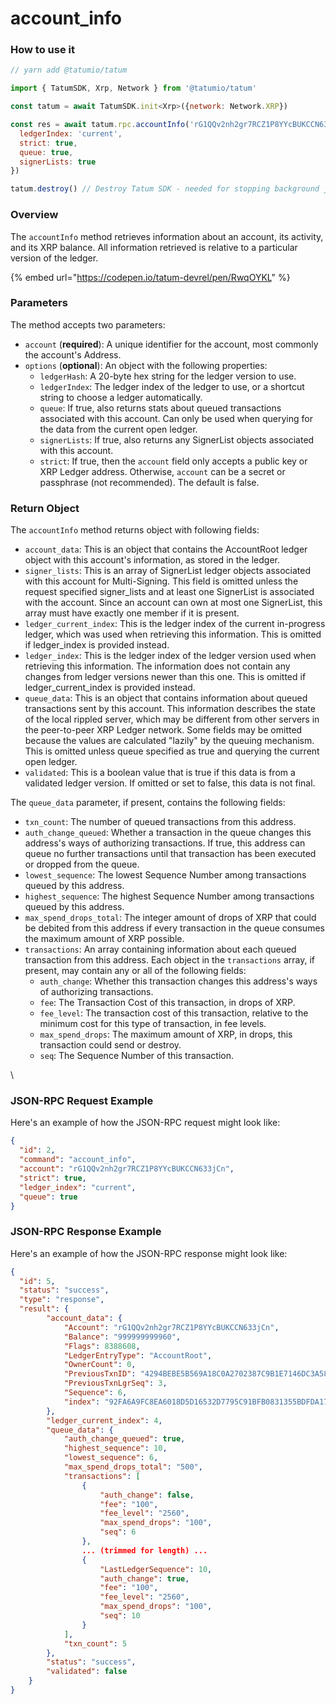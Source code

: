 # account\_info

### How to use it

```javascript
// yarn add @tatumio/tatum

import { TatumSDK, Xrp, Network } from '@tatumio/tatum'

const tatum = await TatumSDK.init<Xrp>({network: Network.XRP})

const res = await tatum.rpc.accountInfo('rG1QQv2nh2gr7RCZ1P8YYcBUKCCN633jCn', {
  ledgerIndex: 'current',
  strict: true,
  queue: true,
  signerLists: true
})

tatum.destroy() // Destroy Tatum SDK - needed for stopping background jobs
```

### Overview

The `accountInfo` method retrieves information about an account, its activity, and its XRP balance. All information retrieved is relative to a particular version of the ledger.

{% embed url="https://codepen.io/tatum-devrel/pen/RwqOYKL" %}

### Parameters

The method accepts two parameters:

* `account` (**required**): A unique identifier for the account, most commonly the account's Address.
* `options` (**optional**): An object with the following properties:
  * `ledgerHash`: A 20-byte hex string for the ledger version to use.
  * `ledgerIndex`: The ledger index of the ledger to use, or a shortcut string to choose a ledger automatically.
  * `queue`: If true, also returns stats about queued transactions associated with this account. Can only be used when querying for the data from the current open ledger.
  * `signerLists`: If true, also returns any SignerList objects associated with this account.
  * `strict`: If true, then the `account` field only accepts a public key or XRP Ledger address. Otherwise, `account` can be a secret or passphrase (not recommended). The default is false.

### Return Object

The `accountInfo` method returns object with following fields:

* `account_data`: This is an object that contains the AccountRoot ledger object with this account's information, as stored in the ledger.
* `signer_lists`: This is an array of SignerList ledger objects associated with this account for Multi-Signing. This field is omitted unless the request specified signer\_lists and at least one SignerList is associated with the account. Since an account can own at most one SignerList, this array must have exactly one member if it is present.
* `ledger_current_index`: This is the ledger index of the current in-progress ledger, which was used when retrieving this information. This is omitted if ledger\_index is provided instead.
* `ledger_index`: This is the ledger index of the ledger version used when retrieving this information. The information does not contain any changes from ledger versions newer than this one. This is omitted if ledger\_current\_index is provided instead.
* `queue_data`: This is an object that contains information about queued transactions sent by this account. This information describes the state of the local rippled server, which may be different from other servers in the peer-to-peer XRP Ledger network. Some fields may be omitted because the values are calculated "lazily" by the queuing mechanism. This is omitted unless queue specified as true and querying the current open ledger.
* `validated`: This is a boolean value that is true if this data is from a validated ledger version. If omitted or set to false, this data is not final.

The `queue_data` parameter, if present, contains the following fields:

* `txn_count`: The number of queued transactions from this address.
* `auth_change_queued`: Whether a transaction in the queue changes this address's ways of authorizing transactions. If true, this address can queue no further transactions until that transaction has been executed or dropped from the queue.
* `lowest_sequence`: The lowest Sequence Number among transactions queued by this address.
* `highest_sequence`: The highest Sequence Number among transactions queued by this address.
* `max_spend_drops_total`: The integer amount of drops of XRP that could be debited from this address if every transaction in the queue consumes the maximum amount of XRP possible.
* `transactions`: An array containing information about each queued transaction from this address. Each object in the `transactions` array, if present, may contain any or all of the following fields:
  * `auth_change`: Whether this transaction changes this address's ways of authorizing transactions.
  * `fee`: The Transaction Cost of this transaction, in drops of XRP.
  * `fee_level`: The transaction cost of this transaction, relative to the minimum cost for this type of transaction, in fee levels.
  * `max_spend_drops`: The maximum amount of XRP, in drops, this transaction could send or destroy.
  * `seq`: The Sequence Number of this transaction.

\


### JSON-RPC Request Example

Here's an example of how the JSON-RPC request might look like:

```json
{
  "id": 2,
  "command": "account_info",
  "account": "rG1QQv2nh2gr7RCZ1P8YYcBUKCCN633jCn",
  "strict": true,
  "ledger_index": "current",
  "queue": true
}
```

### JSON-RPC Response Example

Here's an example of how the JSON-RPC response might look like:

```json
{
  "id": 5,
  "status": "success",
  "type": "response",
  "result": {
        "account_data": {
            "Account": "rG1QQv2nh2gr7RCZ1P8YYcBUKCCN633jCn",
            "Balance": "999999999960",
            "Flags": 8388608,
            "LedgerEntryType": "AccountRoot",
            "OwnerCount": 0,
            "PreviousTxnID": "4294BEBE5B569A18C0A2702387C9B1E7146DC3A5850C1E87204951C6FDAA4C42",
            "PreviousTxnLgrSeq": 3,
            "Sequence": 6,
            "index": "92FA6A9FC8EA6018D5D16532D7795C91BFB0831355BDFDA177E86C8BF997985F"
        },
        "ledger_current_index": 4,
        "queue_data": {
            "auth_change_queued": true,
            "highest_sequence": 10,
            "lowest_sequence": 6,
            "max_spend_drops_total": "500",
            "transactions": [
                {
                    "auth_change": false,
                    "fee": "100",
                    "fee_level": "2560",
                    "max_spend_drops": "100",
                    "seq": 6
                },
                ... (trimmed for length) ...
                {
                    "LastLedgerSequence": 10,
                    "auth_change": true,
                    "fee": "100",
                    "fee_level": "2560",
                    "max_spend_drops": "100",
                    "seq": 10
                }
            ],
            "txn_count": 5
        },
        "status": "success",
        "validated": false
    }
}
```
